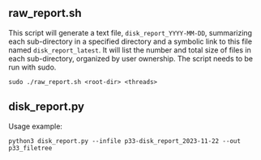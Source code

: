 ## raw_report.sh
This script will generate a text file, `disk_report_YYYY-MM-DD`, summarizing each sub-directory in a specified directory and a symbolic link to this file named `disk_report_latest`. It will list the number and total size of files in each sub-directory, organized by user ownership.
The script needs to be run with sudo.

```
sudo ./raw_report.sh <root-dir> <threads>
```

## disk_report.py
Usage example:
```
python3 disk_report.py --infile p33-disk_report_2023-11-22 --out p33_filetree
```
